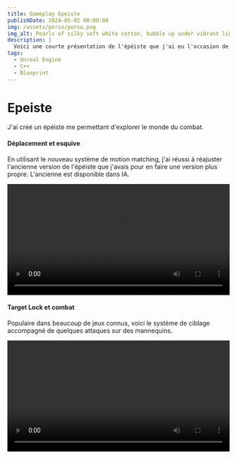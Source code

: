 ```yaml
---
title: Gameplay Epeiste
publishDate: 2024-05-02 00:00:00
img: /assets/perso/perso.png
img_alt: Pearls of silky soft white cotton, bubble up under vibrant lighting
description: |
  Voici une courte présentation de l'épéiste que j'ai eu l'occasion de créer, Petite précision : tout est répliqué et fait pour le multijoueur.
tags:
  - Unreal Engine
  - C++
  - Blueprint
---
```


# Epeiste

J'ai créé un épéiste me permettant d'explorer le monde du combat.

#### Déplacement et esquive

En utilisant le nouveau système de motion matching, j'ai réussi à réajuster l'ancienne version de l'épéiste que j'avais pour en faire une version plus propre. L'ancienne est disponible dans IA.

<div>
  <video width="100%" src="/assets/perso/Charondeplacement.mp4" controls></video>
</div>

#### Target Lock et combat

Populaire dans beaucoup de jeux connus, voici le système de ciblage accompagné de quelques attaques sur des mannequins.

<div>
  <video width="100%" src="/assets/perso/CharonCom.mp4" controls></video>
</div>


